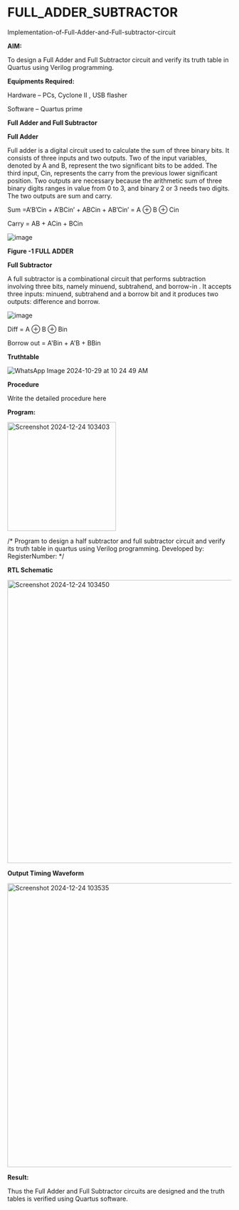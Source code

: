 # FULL_ADDER_SUBTRACTOR

Implementation-of-Full-Adder-and-Full-subtractor-circuit

**AIM:**

To design a Full Adder and Full Subtractor circuit and verify its truth table in Quartus using Verilog programming.

**Equipments Required:**

Hardware – PCs, Cyclone II , USB flasher

Software – Quartus prime

**Full Adder and Full Subtractor**

**Full Adder**

Full adder is a digital circuit used to calculate the sum of three binary bits. It consists of three inputs and two outputs. Two of the input variables, denoted by A and B, represent the two significant bits to be added. The third input, Cin, represents the carry from the previous lower significant position. Two outputs are necessary because the arithmetic sum of three binary digits ranges in value from 0 to 3, and binary 2 or 3 needs two digits. The two outputs are sum and carry.

Sum =A’B’Cin + A’BCin’ + ABCin + AB’Cin’ = A ⊕ B ⊕ Cin 

Carry = AB + ACin + BCin

![image](https://github.com/naavaneetha/FULL_ADDER_SUBTRACTOR/assets/154305477/0f30ba51-5ffb-4198-845f-18e054f675e7)

**Figure -1 FULL ADDER**

**Full Subtractor**

A full subtractor is a combinational circuit that performs subtraction involving three bits, namely minuend, subtrahend, and borrow-in . It accepts three inputs: minuend, subtrahend and a borrow bit and it produces two outputs: difference and borrow.

![image](https://github.com/naavaneetha/FULL_ADDER_SUBTRACTOR/assets/154305477/02b24f51-ab51-4304-9ad6-7b81ffc1ead5)

Diff = A ⊕ B ⊕ Bin 

Borrow out = A'Bin + A'B + BBin

**Truthtable**

![WhatsApp Image 2024-10-29 at 10 24 49 AM](https://github.com/user-attachments/assets/11b85b95-fa1a-4b61-946d-0aa4fe5f9491)

**Procedure**

Write the detailed procedure here

**Program:**

<img width="244" alt="Screenshot 2024-12-24 103403" src="https://github.com/user-attachments/assets/fef899c2-4b13-4e52-95e8-21120fbee118" />

/* Program to design a half subtractor and full subtractor circuit and verify its truth table in quartus using Verilog programming. Developed by: RegisterNumber:
*/

**RTL Schematic**

<img width="635" alt="Screenshot 2024-12-24 103450" src="https://github.com/user-attachments/assets/0fa5a00b-24f6-4267-a287-64087e316638" />

**Output Timing Waveform**

<img width="637" alt="Screenshot 2024-12-24 103535" src="https://github.com/user-attachments/assets/81ee7142-4676-4513-b9df-212666308136" />

**Result:**

Thus the Full Adder and Full Subtractor circuits are designed and the truth tables is verified using Quartus software.



